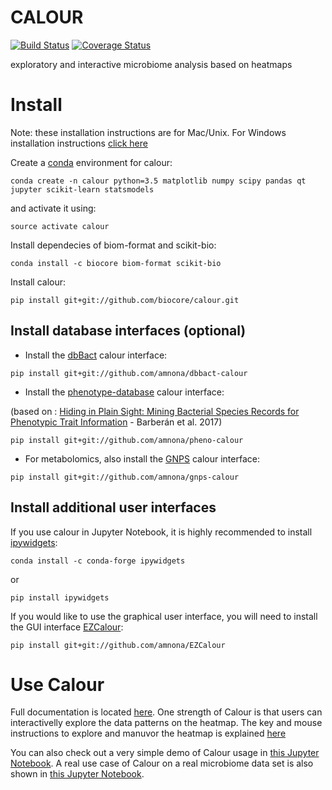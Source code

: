 CALOUR
======

[![Build Status](https://travis-ci.org/biocore/calour.png?branch=master)](https://travis-ci.org/biocore/calour)
[![Coverage Status](https://coveralls.io/repos/github/biocore/calour/badge.svg?branch=master)](https://coveralls.io/github/biocore/calour?branch=master)

exploratory and interactive microbiome analysis based on heatmaps

Install
=======

Note: these installation instructions are for Mac/Unix. For Windows installation instructions [click here](https://github.com/biocore/calour/blob/calour-pc-install/installation-pc.md)

Create a [conda](http://conda.pydata.org/docs/install/quick.html) environment for calour:
```
conda create -n calour python=3.5 matplotlib numpy scipy pandas qt jupyter scikit-learn statsmodels
```

and activate it using:
```
source activate calour
```

Install dependecies of biom-format and scikit-bio:
```
conda install -c biocore biom-format scikit-bio
```

Install calour:
```
pip install git+git://github.com/biocore/calour.git
```

Install database interfaces (optional)
--------------------------------------
* Install the [dbBact](http://www.dbbact.org) calour interface:
```
pip install git+git://github.com/amnona/dbbact-calour
```


* Install the [phenotype-database](https://doi.org/10.6084/m9.figshare.4272392) calour interface:

(based on : [Hiding in Plain Sight: Mining Bacterial Species Records for Phenotypic Trait Information](http://msphere.asm.org/content/2/4/e00237-17) - Barberán et al. 2017)
```
pip install git+git://github.com/amnona/pheno-calour
```

* For metabolomics, also install the [GNPS](http://gnps.ucsd.edu/) calour interface:
```
pip install git+git://github.com/amnona/gnps-calour
```

Install additional user interfaces
----------------------------------

If you use calour in Jupyter Notebook, it is highly recommended to
install [ipywidgets](https://github.com/jupyter-widgets/ipywidgets):
```
conda install -c conda-forge ipywidgets
```
or
```
pip install ipywidgets
```

If you would like to use the graphical user interface, you will need to install
the GUI interface [EZCalour](https://github.com/amnona/EZCalour):
```
pip install git+git://github.com/amnona/EZCalour
```


Use Calour
==========

Full documentation is located
[here](http://biocore.github.io/calour/). One strength of Calour is
that users can interactivelly explore the data patterns on the
heatmap. The key and mouse instructions to explore and manuvor the heatmap is explained
[here](http://biocore.github.io/calour/generated/calour.heatmap.plot.html#calour.heatmap.plot)

You can also check out a very simple demo of Calour usage in [this
Jupyter
Notebook](https://github.com/biocore/calour/blob/master/notebooks/demo.ipynb).
A real use case of Calour on a real microbiome data set is also shown
in [this Jupyter
Notebook](https://github.com/biocore/calour/blob/master/notebooks/moving-picture/readme.ipynb).



